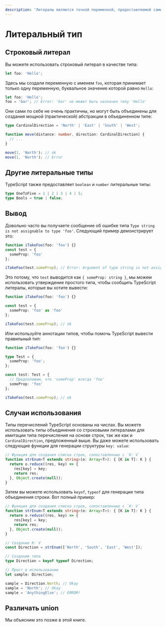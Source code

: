 ```yaml
---
description: 'Литералы являются точной переменной, предоставляемой самим JavaScript.'
---
```


# Литеральный тип

## Строковый литерал

Вы можете использовать строковый литерал в качестве типа:

```typescript
let foo: 'Hello';
```

Здесь мы создали переменную с именем `foo`, которая принимает только одну переменную, буквальное значение которой равно `Hello`:

```typescript
let foo: 'Hello';
foo = 'bar'; // Error: 'bar' не может быть назначен типу 'Hello'
```

Они сами по себе не очень практичны, но могут быть объединены для создания мощной \(практической\) абстракции в объединенном типе:

```typescript
type CardinalDirection = 'North' | 'East' | 'South' | 'West';

function move(distance: number, direction: CardinalDirection) {
  // ...
}

move(1, 'North'); // ok
move(1, 'Nurth'); // Error
```

## Другие литеральные типы

TypeScript также предоставляет `boolean` и `number` литеральные типы:

```typescript
type OneToFive = 1 | 2 | 3 | 4 | 5;
type Bools = true | false;
```

## Вывод

Довольно часто вы получаете сообщение об ошибке типа `Type string is not assignable to type 'foo'`. Следующий пример демонстрирует это:

```typescript
function iTakeFoo(foo: 'foo') {}
const test = {
  someProp: 'foo'
};

iTakeFoo(test.someProp); // Error: Argument of type string is not assignable to parameter of type 'foo'
```

Это потому, что `test` выводится как `{ someProp: string }`, мы можем использовать утверждение простого типа, чтобы сообщить TypeScript литералы, которые вы хотите вывести:

```typescript
function iTakeFoo(foo: 'foo') {}

const test = {
  someProp: 'foo' as 'foo'
};

iTakeFoo(test.someProp); // ok
```

Или используйте аннотации типов, чтобы помочь TypeScript вывести правильный тип:

```typescript
function iTakeFoo(foo: 'foo') {}

type Test = {
  someProp: 'foo';
};

const test: Test = {
  // Предположим, что 'someProp' всегда 'foo'
  someProp: 'foo'
};

iTakeFoo(test.someProp); // ok
```

## Случаи использования

Типы перечислений TypeScript основаны на числах. Вы можете использовать типы объединения со строковыми литералами для имитации типа перечисления на основе строк, так же как и `CardinalDirection`, предложенный выше. Вы даже можете использовать следующие функции для генерации структуры `key: value`:

```typescript
// Функция для создания списка строк, сопоставленных с `K: V`
function strEnum<T extends string>(o: Array<T>): { [K in T]: K } {
  return o.reduce((res, key) => {
    res[key] = key;
    return res;
  }, Object.create(null));
}
```

Затем вы можете использовать `keyof`, `typeof` для генерации типа объединения строки. Вот полный пример:

```typescript
// Функция для создания списка строк, сопоставленных с `K: V`
function strEnum<T extends string>(o: Array<T>): { [K in T]: K } {
  return o.reduce((res, key) => {
    res[key] = key;
    return res;
  }, Object.create(null));
}

// Создание K: V
const Direction = strEnum(['North', 'South', 'East', 'West']);

// Создание типа
type Direction = keyof typeof Direction;

// Прост в использовании
let sample: Direction;

sample = Direction.North; // Okay
sample = 'North'; // Okay
sample = 'AnythingElse'; // ERROR!
```

## Различать union

Мы объясним это позже в этой книге.

